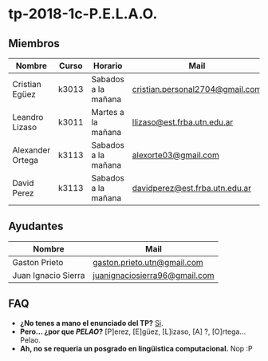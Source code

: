 # tp-2018-1c-P.E.L.A.O.

## Miembros

Nombre | Curso | Horario | Mail | Github
---|---|---|---|---
Cristian Egüez | k3013 | Sabados a la mañana | cristian.personal2704@gmail.com | cristianEguez
Leandro Lizaso | k3011 | Martes a la mañana | llizaso@est.frba.utn.edu.ar | leandrolizaso
Alexander Ortega | k3113 | Sabados a la mañana | alexorte03@gmail.com | alexorte03
David Perez | k3113 | Sabados a la mañana | davidperez@est.frba.utn.edu.ar | davidosvaldoperez

## Ayudantes

Nombre | Mail
---|---|
Gaston Prieto | gaston.prieto.utn@gmail.com
Juan Ignacio Sierra | juanignaciosierra96@gmail.com

## FAQ

- **¿No tenes a mano el enunciado del TP?**
    [Si](https://sisoputnfrba.gitbook.io/re-distinto/).
- **Pero... ¿por que _PELAO_?**
    [P]erez, [E]güez, [L]izaso, [A] ?, [O]rtega... Pelao.
- **Ah, no se requeria un posgrado en lingüistica computacional.**
    Nop :P
